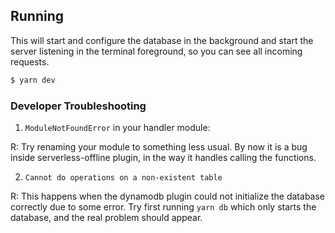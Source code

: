 ## Running
This will start and configure the database in the background and start the server listening in the terminal foreground, so you can see all incoming requests.

```bash
$ yarn dev
```

### Developer Troubleshooting
1. `ModuleNotFoundError` in your handler module:

R: Try renaming your module to something less usual. By now it is a bug inside serverless-offline plugin, in the way it handles calling the functions.

2. `Cannot do operations on a non-existent table`

R: This happens when the dynamodb plugin could not initialize the database correctly due to some error. Try first running `yarn db` which only starts the database, and the real problem should appear.
